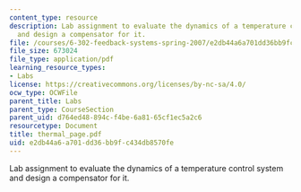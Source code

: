```yaml
---
content_type: resource
description: Lab assignment to evaluate the dynamics of a temperature control system
  and design a compensator for it.
file: /courses/6-302-feedback-systems-spring-2007/e2db44a6a701dd36bb9fc434db8570fe_thermal_page.pdf
file_size: 673024
file_type: application/pdf
learning_resource_types:
- Labs
license: https://creativecommons.org/licenses/by-nc-sa/4.0/
ocw_type: OCWFile
parent_title: Labs
parent_type: CourseSection
parent_uid: d764ed48-894c-f4be-6a81-65cf1ec5a2c6
resourcetype: Document
title: thermal_page.pdf
uid: e2db44a6-a701-dd36-bb9f-c434db8570fe
---
```

Lab assignment to evaluate the dynamics of a temperature control system and design a compensator for it.